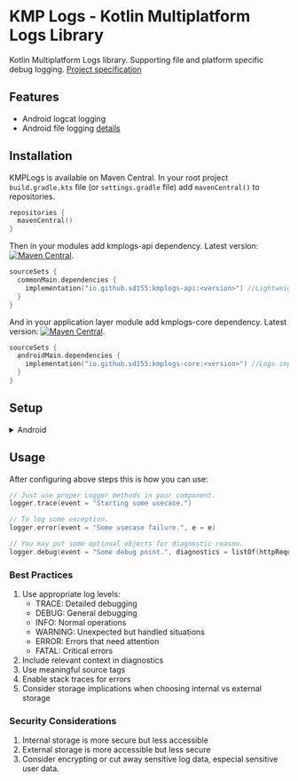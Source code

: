 # KMP Logs - Kotlin Multiplatform Logs Library

Kotlin Multiplatform Logs library. Supporting file and platform specific debug logging.
[Project specification](./PROJECT.md)

## Features

- Android logcat logging
- Android file logging [details](./kmplogs-core/README.md)

## Installation

KMPLogs is available on Maven Central. In your root project `build.gradle.kts` file (or `settings.gradle` file) add `mavenCentral()` to repositories.

```kotlin
repositories { 
  mavenCentral()
}
```

Then in your modules add kmplogs-api dependency. Latest version: [![Maven Central](https://img.shields.io/maven-central/v/io.github.sd155/kmplogs-api?color=blue)](https://search.maven.org/search?q=g:io.github.sd155+kmplogs).
```kotlin
sourceSets {
  commonMain.dependencies {
    implementation("io.github.sd155:kmplogs-api:<version>") //Lightweight Logger API
  }
}
```
And in your application layer module add kmplogs-core dependency. Latest version: [![Maven Central](https://img.shields.io/maven-central/v/io.github.sd155/kmplogs-core?color=blue)](https://search.maven.org/search?q=g:io.github.sd155+kmplogs).
```kotlin
sourceSets {
  androidMain.dependencies {
    implementation("io.github.sd155:kmplogs-core:<version>") //Logs implementation for Android
  }
}
```

## Setup

<details>
  <summary>Android</summary>

##### Android Setup

Configure logs before use.
Note, that no logging is enabled by default.
You may reconfigure logs at any time. Note, that you need not to re-instantiate your loggers.

```kotlin
AndroidLoggerConfigurator()
    // Enable file logging.
    .enableFileLogging(
        appContext = context,
        external = false,           // Use internal storage
        maxBackupFiles = 5,        // Keep 5 backup files
        logFileSizeMb = 10         // Rotate at 10MB
    )
    // Enable file logging with defaults: internal, 5 backup files, 10Mb log file threshold.
    .enableFileLogging(appContext = context)
    // Disable file logging.
    .disableFileLogging()
    // Enable logcat logging.
    .enableLogcatLogging()    
    // Disable logcat logging.
    .disableLogcatLogging()

```

To log something - create logger instances and provide them for your components in your favorite DI pattern.

```kotlin
// Use top level factory method to create an instance of Logger.
val logger = createAndroidLogger(sourceTag = "YourComponentTag")
```

</details>

## Usage

After configuring above steps this is how you can use:
```kotlin
// Just use proper Logger methods in your component.
logger.trace(event = "Starting some usecase.")

// To log some exception.
logger.error(event = "Some usecase failure.", e = e)

// You may put some optional objects for diagnostic reason.
logger.debug(event = "Some debug point.", diagnostics = listOf(httpRequest, httpResponse))
```

### Best Practices
1. Use appropriate log levels:
   - TRACE: Detailed debugging
   - DEBUG: General debugging
   - INFO: Normal operations
   - WARNING: Unexpected but handled situations
   - ERROR: Errors that need attention
   - FATAL: Critical errors
2. Include relevant context in diagnostics
3. Use meaningful source tags
4. Enable stack traces for errors
5. Consider storage implications when choosing internal vs external storage

### Security Considerations
1. Internal storage is more secure but less accessible
2. External storage is more accessible but less secure
3. Consider encrypting or cut away sensitive log data, especial sensitive user data.